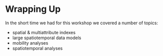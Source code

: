 # Wrapping Up

In the short time we had for this workshop we covered a number of topics:

- spatial & multiattribute indexes
- large spatiotemporal data models
- mobility analyses
- spatiotemporal analyses
